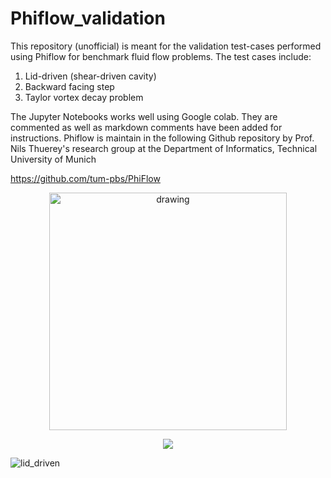 # Phiflow_validation

This repository (unofficial) is meant for the validation test-cases performed using Phiflow for benchmark fluid flow problems. The test cases include:

1. Lid-driven (shear-driven cavity)
2. Backward facing step
3. Taylor vortex decay problem

The Jupyter Notebooks works well using Google colab. They are commented as well as markdown comments have been added for instructions. 
Phiflow is maintain in the following Github repository by Prof. Nils Thuerey's research group at the Department of Informatics, Technical University of Munich

https://github.com/tum-pbs/PhiFlow

<p align="center">
  <img src="https://user-images.githubusercontent.com/34644464/171157461-5f020d34-afe1-450b-bb11-43a917df2614.gif" alt="drawing" width="380"/>
</p>

<p align="center">
  <img src="https://user-images.githubusercontent.com/34644464/170999052-7ac8592e-69b9-4958-8e8c-1c41c9c26e2f.gif" />
</p>


![lid_driven](https://user-images.githubusercontent.com/34644464/170999685-62212f9f-e9d8-4ea1-aba6-2120464e4373.gif)
